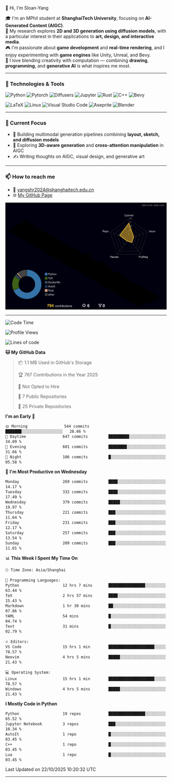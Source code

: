 👋 Hi, I'm Sloan-Yang

🎓 I'm an MPhil student at **ShanghaiTech University**, focusing on **AI-Generated Content (AIGC)**.  
🧠 My research explores **2D and 3D generation using diffusion models**, with a particular interest in their applications to **art, design, and interactive media**.  
🎮 I'm passionate about **game development** and **real-time rendering**, and I enjoy experimenting with **game engines** like Unity, Unreal, and Bevy.  
🎨 I love blending creativity with computation — combining **drawing**, **programming**, and **generative AI** is what inspires me most.

---

### 🧰 Technologies & Tools

![Python](https://img.shields.io/badge/python-%233776AB.svg?style=for-the-badge&logo=python&logoColor=white)
![Pytorch](https://img.shields.io/badge/pytorch-%23EE4C2C.svg?style=for-the-badge&logo=pytorch&logoColor=white)
![Diffusers](https://img.shields.io/badge/diffusers-HuggingFace-yellow?style=for-the-badge&logo=huggingface&logoColor=black)
![Jupyter](https://img.shields.io/badge/Jupyter-%23F37626.svg?style=for-the-badge&logo=Jupyter&logoColor=white)
![Rust](https://img.shields.io/badge/Rust-%23000000.svg?style=for-the-badge&logo=rust&logoColor=white)
![C++](https://img.shields.io/badge/C++-%2300599C.svg?style=for-the-badge&logo=c%2B%2B&logoColor=white)
![Bevy](https://img.shields.io/badge/Bevy-000000.svg?style=for-the-badge&logo=bevy&logoColor=white)

![LaTeX](https://img.shields.io/badge/LaTeX-47A141?style=for-the-badge&logo=latex&logoColor=white)
![Linux](https://img.shields.io/badge/Linux-FCC624?style=for-the-badge&logo=linux&logoColor=black)
![Visual Studio Code](https://img.shields.io/badge/VSCode-0078d7.svg?style=for-the-badge&logo=visual-studio-code&logoColor=white)
![Aseprite](https://img.shields.io/badge/Aseprite-FFFFFF?style=for-the-badge&logo=Aseprite&logoColor=%237D929E)
![Blender](https://img.shields.io/badge/Blender-F5792A?style=for-the-badge&logo=blender&logoColor=white)

---

### 🔭 Current Focus

- 🎨 Building multimodal generation pipelines combining **layout, sketch, and diffusion models**
- 🧪 Exploring **3D-aware generation** and **cross-attention manipulation** in AIGC
- ✍️ Writing thoughts on AIGC, visual design, and generative art

---

### 📫 How to reach me

- 📧 <a href="mailto:yangshr2024@shanghaitech.edu.cn">yangshr2024@shanghaitech.edu.cn</a>
- 🌐 [My GitHub Page](https://sloan-yang.github.io)  



![3D Profile](https://raw.githubusercontent.com/Sloan-Yang/Sloan-Yang/main/profile-3d-contrib/profile-night-rainbow.svg)

---


<!--START_SECTION:waka-->
![Code Time](http://img.shields.io/badge/Code%20Time-679%20hrs%2030%20mins-blue)

![Profile Views](http://img.shields.io/badge/Profile%20Views-0-blue)

![Lines of code](https://img.shields.io/badge/From%20Hello%20World%20I%27ve%20Written-2.3%20million%20lines%20of%20code-blue)

**🐱 My GitHub Data** 

> 📦 1.1 MB Used in GitHub's Storage 
 > 
> 🏆 767 Contributions in the Year 2025
 > 
> 🚫 Not Opted to Hire
 > 
> 📜 7 Public Repositories 
 > 
> 🔑 25 Private Repositories 
 > 
**I'm an Early 🐤** 

```text
🌞 Morning                544 commits         ███████░░░░░░░░░░░░░░░░░░   28.66 % 
🌆 Daytime                647 commits         █████████░░░░░░░░░░░░░░░░   34.09 % 
🌃 Evening                601 commits         ████████░░░░░░░░░░░░░░░░░   31.66 % 
🌙 Night                  106 commits         █░░░░░░░░░░░░░░░░░░░░░░░░   05.58 % 
```
📅 **I'm Most Productive on Wednesday** 

```text
Monday                   269 commits         ████░░░░░░░░░░░░░░░░░░░░░   14.17 % 
Tuesday                  332 commits         ████░░░░░░░░░░░░░░░░░░░░░   17.49 % 
Wednesday                379 commits         █████░░░░░░░░░░░░░░░░░░░░   19.97 % 
Thursday                 221 commits         ███░░░░░░░░░░░░░░░░░░░░░░   11.64 % 
Friday                   231 commits         ███░░░░░░░░░░░░░░░░░░░░░░   12.17 % 
Saturday                 257 commits         ███░░░░░░░░░░░░░░░░░░░░░░   13.54 % 
Sunday                   209 commits         ███░░░░░░░░░░░░░░░░░░░░░░   11.01 % 
```


📊 **This Week I Spent My Time On** 

```text
🕑︎ Time Zone: Asia/Shanghai

💬 Programming Languages: 
Python                   12 hrs 7 mins       ████████████████░░░░░░░░░   63.44 % 
TeX                      2 hrs 57 mins       ████░░░░░░░░░░░░░░░░░░░░░   15.43 % 
Markdown                 1 hr 30 mins        ██░░░░░░░░░░░░░░░░░░░░░░░   07.86 % 
YAML                     54 mins             █░░░░░░░░░░░░░░░░░░░░░░░░   04.74 % 
Text                     31 mins             █░░░░░░░░░░░░░░░░░░░░░░░░   02.79 % 

🔥 Editors: 
VS Code                  15 hrs 1 min        ████████████████████░░░░░   78.57 % 
Neovim                   4 hrs 5 mins        █████░░░░░░░░░░░░░░░░░░░░   21.43 % 

💻 Operating System: 
Linux                    15 hrs 1 min        ████████████████████░░░░░   78.57 % 
Windows                  4 hrs 5 mins        █████░░░░░░░░░░░░░░░░░░░░   21.43 % 
```

**I Mostly Code in Python** 

```text
Python                   19 repos            ████████████████░░░░░░░░░   65.52 % 
Jupyter Notebook         3 repos             ███░░░░░░░░░░░░░░░░░░░░░░   10.34 % 
AutoIt                   1 repo              █░░░░░░░░░░░░░░░░░░░░░░░░   03.45 % 
C++                      1 repo              █░░░░░░░░░░░░░░░░░░░░░░░░   03.45 % 
Lua                      1 repo              █░░░░░░░░░░░░░░░░░░░░░░░░   03.45 % 
```




 Last Updated on 22/10/2025 10:20:32 UTC
<!--END_SECTION:waka-->

---





